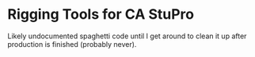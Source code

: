 # Rigging Tools for CA StuPro

Likely undocumented spaghetti code until I get around to clean it up after production is finished (probably never).
